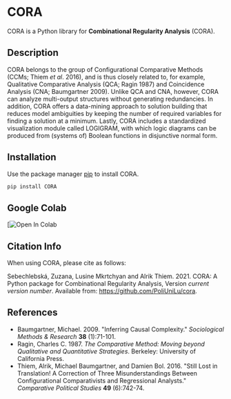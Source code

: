 # CORA

CORA is a Python library for **Combinational Regularity Analysis** (CORA). 

## Description

CORA belongs to the group of Configurational Comparative Methods (CCMs; Thiem *et al*. 2016), and is thus closely related to, 
for example, Qualitative Comparative Analysis (QCA; Ragin 1987) and Coincidence Analysis (CNA; Baumgartner 2009). 
Unlike QCA and CNA, however, CORA can analyze multi-output structures without generating redundancies. In addition, 
CORA offers a data-mining approach to solution building that reduces model ambiguities by keeping the number of required 
variables for finding a solution at a minimum. Lastly, CORA includes a standardized visualization module called LOGIGRAM, 
with which logic diagrams can be produced from (systems of) Boolean functions in disjunctive normal form.

## Installation

Use the package manager [pip](https://pip.pypa.io/en/stable/) to install CORA.

```bash
pip install CORA
```
## Google Colab

[![Open In Colab](https://colab.research.google.com/gist/ZuzanaSebb/4457383c9ed2d46c608ce3a69b4ecb75/cora_1-0-1.ipynb)

## Citation Info

When using CORA, please cite as follows:

Sebechlebská, Zuzana, Lusine Mkrtchyan and Alrik Thiem. 2021. CORA: A Python package for Combinational Regularity Analysis, Version *current version number*. Available from: https://github.com/PoliUniLu/cora.

## References

* Baumgartner, Michael. 2009. "Inferring Causal Complexity." *Sociological Methods & Research* **38** (1):71-101.
* Ragin, Charles C. 1987. *The Comparative Method: Moving beyond Qualitative and Quantitative Strategies*. Berkeley: University of California Press.
* Thiem, Alrik, Michael Baumgartner, and Damien Bol. 2016. "Still Lost in Translation! A Correction of Three Misunderstandings Between Configurational Comparativists and Regressional Analysts." *Comparative Political Studies* **49** (6):742-74.
